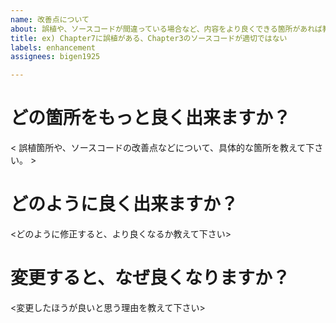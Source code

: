 ```yaml
---
name: 改善点について
about: 誤植や、ソースコードが間違っている場合など、内容をより良くできる箇所があれば教えて下さい。
title: ex) Chapter7に誤植がある、Chapter3のソースコードが適切ではない
labels: enhancement
assignees: bigen1925

---
```


# どの箇所をもっと良く出来ますか？

< 誤植箇所や、ソースコードの改善点などについて、具体的な箇所を教えて下さい。 >




# どのように良く出来ますか？

<どのように修正すると、より良くなるか教えて下さい>




# 変更すると、なぜ良くなりますか？

<変更したほうが良いと思う理由を教えて下さい>
